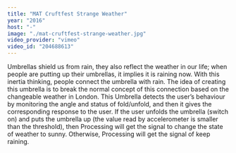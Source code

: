```yaml
---
title: "MAT Cruftfest Strange Weather"
year: "2016"
host: "-"
image: "./mat-cruftfest-strange-weather.jpg"
video_provider: "vimeo"
video_id: "204688613"
---
```

Umbrellas shield us from rain, they also reflect the weather in our life; when people are putting up their umbrellas, it implies it is raining now. With this inertia thinking, people connect the umbrella with rain. The idea of creating this umbrella is to break the normal concept of this connection based on the changeable weather in London. This Umbrella detects the user’s behaviour by monitoring the angle and status of fold/unfold, and then it gives the corresponding response to the user. If the user unfolds the umbrella (switch on) and puts the umbrella up (the value read by accelerometer is smaller than the threshold), then Processing will get the signal to change the state of weather to sunny. Otherwise, Processing will get the signal of keep raining.